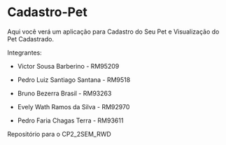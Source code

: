 # Cadastro-Pet

Aqui você verá um aplicação para Cadastro do Seu Pet e Visualização do Pet Cadastrado.

Integrantes:
- Victor Sousa Barberino - RM95209

- Pedro Luiz Santiago Santana - RM9518

- Bruno Bezerra Brasil - RM93263

- Evely Wath Ramos da Silva - RM92970

- Pedro Faria Chagas Terra - RM93611

Repositório para o CP2_2SEM_RWD
